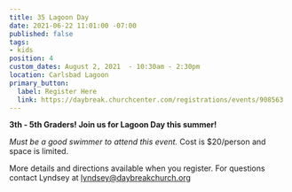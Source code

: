 ```yaml
---
title: 35 Lagoon Day
date: 2021-06-22 11:01:00 -07:00
published: false
tags:
- kids
position: 4
custom_dates: August 2, 2021  - 10:30am - 2:30pm
location: Carlsbad Lagoon
primary_button:
  label: Register Here
  link: https://daybreak.churchcenter.com/registrations/events/908563
---
```


**3th - 5th Graders! Join us for Lagoon Day this summer!**

*Must be a good swimmer to attend this event.*
Cost is $20/person and space is limited. 

More details and directions available when you register.
For questions contact Lyndsey at lyndsey@daybreakchurch.org